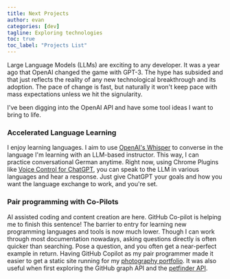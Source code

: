 ```yaml
---
title: Next Projects
author: evan
categories: [dev]
tagline: Exploring technologies
toc: true
toc_label: "Projects List"
---
```


Large Language Models (LLMs) are exciting to any developer. It was a year ago that OpenAI changed the game with GPT-3. The hype has subsided and that just reflects the reality of any new technological breakthrough and its adoption. The pace of change is fast, but naturally it won't keep pace with mass expectations unless we hit the signularity.

I've been digging into the OpenAI API and have some tool ideas I want to bring to life.

### Accelerated Language Learning

I enjoy learning languages. I aim to use [OpenAI's Whisper](https://openai.com/research/whisper) to converse in the language I'm learning with an LLM-based instructor. This way, I can practice conversational German anytime. Right now, using Chrome Plugins like [Voice Control for ChatGPT](https://chrome.google.com/webstore/detail/voice-control-for-chatgpt/eollffkcakegifhacjnlnegohfdlidhn), you can speak to the LLM in various languages and hear a response. Just give ChatGPT your goals and how you want the language exchange to work, and you're set.

### Pair programming with Co-Pilots

AI assisted coding and content creation are here. GitHub Co-pilot is helping me to finish this sentence! The barrier to entry for learning new programming languages and tools is now much lower. Though I can work through most documentation nowadays, asking questions directly is often quicker than searching. Pose a question, and you often get a near-perfect example in return. Having GitHub Copilot as my pair programmer made it easier to get a static site running for my [photography portfolio](https://goodgander.com). It was also useful when first exploring the GitHub graph API and the [petfinder API](https://github.com/kindasimple/petfinder).